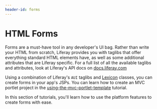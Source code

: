 ```yaml
---
header-id: forms
---
```


# HTML Forms

Forms are a must-have tool in any developer's UI bag. Rather than write
your HTML from scratch, Liferay provides you with taglibs that offer
everything standard HTML elements have, as well as some additional attributes
that are Liferay specific. For a full list of all the available taglibs and
attributes, look at Liferay's API docs on [docs.liferay.com](@platform-ref@/7.0-latest/taglibs/util-taglib)

Using a combination of Liferay's `AUI` taglibs and [Lexicon](https://liferay.github.io/clay/)
classes, you can create forms in your app's JSPs. You can learn how to create
an MVC portlet project in the [using-the-mvc-portlet-template](/docs/7-0/reference/-/knowledge_base/r/using-the-mvc-portlet-template) tutorial.

In this section of tutorials, you'll learn how to use the platform features
to create forms with ease. 
